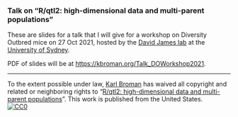 ### Talk on &ldquo;R/qtl2: high-dimensional data and multi-parent populations&rdquo;


These are slides for a talk that I will give for a workshop on
Diversity Outbred mice on 27 Oct 2021, hosted by the
[David James lab](https://www.sydney.edu.au/charles-perkins-centre/our-research/research-groups/david-james-lab.html)
at the [University of Sydney](https://www.sydney.edu.au/).

PDF of slides will be at <https://kbroman.org/Talk_DOWorkshop2021>.

---

To the extent possible under law,
[Karl Broman](https://github.com/kbroman)
has waived all copyright and related or neighboring rights to
&ldquo;[R/qtl2: high-dimensional data and multi-parent populations](https://github.com/kbroman/Talk_DOWorkshop2021)&rdquo;.
This work is published from the United States.
<br/>
[![CC0](https://i.creativecommons.org/p/zero/1.0/88x31.png)](https://creativecommons.org/publicdomain/zero/1.0/)
